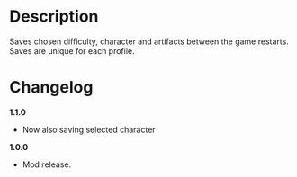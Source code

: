 # Description
Saves chosen difficulty, character and artifacts between the game restarts.
Saves are unique for each profile.

# Changelog
**1.1.0**
* Now also saving selected character

**1.0.0**
* Mod release.